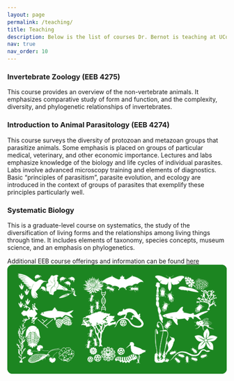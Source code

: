 ```yaml
---
layout: page
permalink: /teaching/
title: Teaching
description: Below is the list of courses Dr. Bernot is teaching at UConn
nav: true
nav_order: 10
---
```

### Invertebrate Zoology (EEB 4275)
This course provides an overview of the non-vertebrate animals. It emphasizes comparative study of form and function, and the complexity, diversity, and phylogenetic relationships of invertebrates.

### Introduction to Animal Parasitology (EEB 4274)
This course surveys the diversity of protozoan and metazoan groups that parasitize animals. Some emphasis is placed on groups of particular medical, veterinary, and other economic importance. Lectures and labs emphasize knowledge of the biology and life cycles of individual parasites. Labs involve advanced microscopy training and elements of diagnostics. Basic “principles of parasitism”, parasite evolution, and ecology are introduced in the context of groups of parasites that exemplify these principles particularly well.

### Systematic Biology
This is a graduate-level course on systematics, the study of the diversification of living forms and the relationships among living things through time. It includes elements of taxonomy, species concepts, museum science, and an emphasis on phylogenetics.

Additional EEB course offerings and information can be found [here](https://eeb.uconn.edu/course-descriptions/)
[<img src="https://raw.githubusercontent.com/jbernot/jbernot.github.io/master/img/EEB_Banner.png" width="775"/>](https://eeb.uconn.edu/)
